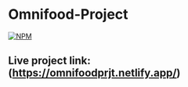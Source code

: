 ﻿# Omnifood-Project
 [![NPM](https://img.shields.io/npm/l/react)](https://github.com/wealthczarena/Omnifood-Project/blob/main/LICENSE) 
 
 
## Live project link: (https://omnifoodprjt.netlify.app/)
